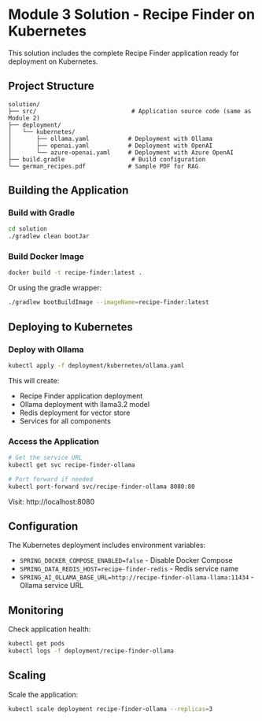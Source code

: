 # Module 3 Solution - Recipe Finder on Kubernetes

This solution includes the complete Recipe Finder application ready for deployment on Kubernetes.

## Project Structure

```
solution/
├── src/                           # Application source code (same as Module 2)
├── deployment/
│   └── kubernetes/
│       ├── ollama.yaml           # Deployment with Ollama
│       ├── openai.yaml           # Deployment with OpenAI
│       └── azure-openai.yaml     # Deployment with Azure OpenAI
├── build.gradle                   # Build configuration
└── german_recipes.pdf            # Sample PDF for RAG
```

## Building the Application

### Build with Gradle

```bash
cd solution
./gradlew clean bootJar
```

### Build Docker Image

```bash
docker build -t recipe-finder:latest .
```

Or using the gradle wrapper:

```bash
./gradlew bootBuildImage --imageName=recipe-finder:latest
```

## Deploying to Kubernetes

### Deploy with Ollama

```bash
kubectl apply -f deployment/kubernetes/ollama.yaml
```

This will create:
- Recipe Finder application deployment
- Ollama deployment with llama3.2 model
- Redis deployment for vector store
- Services for all components

### Access the Application

```bash
# Get the service URL
kubectl get svc recipe-finder-ollama

# Port forward if needed
kubectl port-forward svc/recipe-finder-ollama 8080:80
```

Visit: http://localhost:8080

## Configuration

The Kubernetes deployment includes environment variables:
- `SPRING_DOCKER_COMPOSE_ENABLED=false` - Disable Docker Compose
- `SPRING_DATA_REDIS_HOST=recipe-finder-redis` - Redis service name
- `SPRING_AI_OLLAMA_BASE_URL=http://recipe-finder-ollama-llama:11434` - Ollama service URL

## Monitoring

Check application health:
```bash
kubectl get pods
kubectl logs -f deployment/recipe-finder-ollama
```

## Scaling

Scale the application:
```bash
kubectl scale deployment recipe-finder-ollama --replicas=3
```
